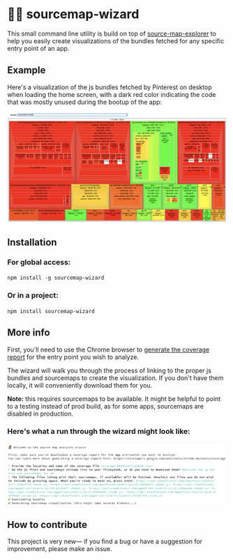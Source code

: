 # 🧙‍♂️ sourcemap-wizard

This small command line utility is build on top of [source-map-explorer](https://github.com/danvk/source-map-explorer) to help you easily create visualizations of the bundles fetched for any specific entry point of an app.

## Example

Here's a visualization of the js bundles fetched by Pinterest on desktop when loading the home screen, with a dark red color indicating the code that was mostly unused during the bootup of the app:

<img src="./pinterest-desktop.png" alt="pinterest desktop home js bundle coverage visualization">

## Installation

### For global access:

`npm install -g sourcemap-wizard`

### Or in a project:

`npm install sourcemap-wizard`

## More info

First, you'll need to use the Chrome browser to [generate the coverage report](https://developers.google.com/web/tools/chrome-devtools/coverage) for the entry point you wish to analyze.

The wizard will walk you through the process of linking to the proper js bundles and sourcemaps to create the visualization. If you don't have them locally, it will conveniently download them for you.

**Note:** this requires sourcemaps to be available. It might be helpful to point to a testing instead of prod build, as for some apps, sourcemaps are disabled in production.

### Here's what a run through the wizard might look like:

<img src="./example-usage.png" alt="pinterest desktop home js bundle coverage visualization">

## How to contribute

This project is very new&mdash; if you find a bug or have a suggestion for improvement, please make an issue.
